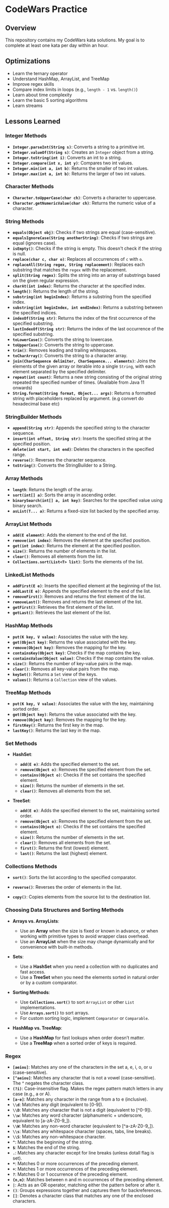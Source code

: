 # CodeWars Practice

## Overview
This repository contains my CodeWars kata solutions. My goal is to complete at least one kata per day within an hour.

## Optimizations
- Learn the ternary operator
- Understand HashMap, ArrayList, and TreeMap
- Improve regex skills
- Compare index limits in loops (e.g., `length - 1` vs. `length()`)
- Learn about time complexity
- Learn the basic 5 sorting algorithms
- Learn streams

## Lessons Learned




### Integer Methods
- **`Integer.parseInt(String s)`**: Converts a string to a primitive int.
- **`Integer.valueOf(String s)`**: Creates an `Integer` object from a string.
- **`Integer.toString(int i)`**: Converts an int to a string.
- **`Integer.compare(int x, int y)`**: Compares two int values.
- **`Integer.min(int a, int b)`**: Returns the smaller of two int values.
- **`Integer.max(int a, int b)`**: Returns the larger of two int values.

### Character Methods
- **`Character.toUpperCase(char ch)`**: Converts a character to uppercase.
- **`Character.getNumericValue(char ch)`**: Returns the numeric value of a character.


### String Methods

- **`equals(Object obj)`**: Checks if two strings are equal (case-sensitive).
- **`equalsIgnoreCase(String anotherString)`**: Checks if two strings are equal (ignores case).
- **`isEmpty()`**: Checks if the string is empty. This doesn't check if the string is null.
- **`replace(char c, char o)`**: Replaces all occurrences of `c` with `o`.
- **`replaceAll(String regex, String replacement)`**: Replaces each substring that matches the `regex` with the replacement.
- **`split(String regex)`**: Splits the string into an array of substrings based on the given regular expression.
- **`charAt(int index)`**: Returns the character at the specified index.
- **`length()`**: Returns the length of the string.
- **`substring(int beginIndex)`**: Returns a substring from the specified index.
- **`substring(int beginIndex, int endIndex)`**: Returns a substring between the specified indices.
- **`indexOf(String str)`**: Returns the index of the first occurrence of the specified substring.
- **`lastIndexOf(String str)`**: Returns the index of the last occurrence of the specified substring.
- **`toLowerCase()`**: Converts the string to lowercase.
- **`toUpperCase()`**: Converts the string to uppercase.
- **`trim()`**: Removes leading and trailing whitespaces.
- **`toCharArray()`**: Converts the string to a character array.
- **`join(CharSequence delimiter, CharSequence... elements)`**: Joins the elements of the given array or iterable into a single `String`, with each element separated by the specified delimiter.
- **`repeat(int count)`**: Returns a new string consisting of the original string repeated the specified number of times. (Available from Java 11 onwards)
- **`String.format(String format, Object... args)`**: Returns a formatted string with placeholders replaced by argument. (e.g convert do hexadecimal base etc)

### StringBuilder Methods
- **`append(String str)`**: Appends the specified string to the character sequence.
- **`insert(int offset, String str)`**: Inserts the specified string at the specified position.
- **`delete(int start, int end)`**: Deletes the characters in the specified range.
- **`reverse()`**: Reverses the character sequence.
- **`toString()`**: Converts the StringBuilder to a String.

### Array Methods
- **`length`**: Returns the length of the array.
- **`sort(int[] a)`**: Sorts the array in ascending order.
- **`binarySearch(int[] a, int key)`**: Searches for the specified value using binary search.
- **`asList(T... a)`**: Returns a fixed-size list backed by the specified array.

### ArrayList Methods
- **`add(E element)`**: Adds the element to the end of the list.
- **`remove(int index)`**: Removes the element at the specified position.
- **`get(int index)`**: Returns the element at the specified position.
- **`size()`**: Returns the number of elements in the list.
- **`clear()`**: Removes all elements from the list.
- **`Collections.sort(List<T> list)`**: Sorts the elements of the list.

### LinkedList Methods
- **`addFirst(E e)`**: Inserts the specified element at the beginning of the list.
- **`addLast(E e)`**: Appends the specified element to the end of the list.
- **`removeFirst()`**: Removes and returns the first element of the list.
- **`removeLast()`**: Removes and returns the last element of the list.
- **`getFirst()`**: Retrieves the first element of the list.
- **`getLast()`**: Retrieves the last element of the list.

### HashMap Methods
- **`put(K key, V value)`**: Associates the value with the key.
- **`get(Object key)`**: Returns the value associated with the key.
- **`remove(Object key)`**: Removes the mapping for the key.
- **`containsKey(Object key)`**: Checks if the map contains the key.
- **`containsValue(Object value)`**: Checks if the map contains the value.
- **`size()`**: Returns the number of key-value pairs in the map.
- **`clear()`**: Removes all key-value pairs from the map.
- **`keySet()`**: Returns a `Set` view of the keys.
- **`values()`**: Returns a `Collection` view of the values.

### TreeMap Methods
- **`put(K key, V value)`**: Associates the value with the key, maintaining sorted order.
- **`get(Object key)`**: Returns the value associated with the key.
- **`remove(Object key)`**: Removes the mapping for the key.
- **`firstKey()`**: Returns the first key in the map.
- **`lastKey()`**: Returns the last key in the map.

### Set Methods

- **HashSet**:
    - **`add(E e)`**: Adds the specified element to the set.
    - **`remove(Object o)`**: Removes the specified element from the set.
    - **`contains(Object o)`**: Checks if the set contains the specified element.
    - **`size()`**: Returns the number of elements in the set.
    - **`clear()`**: Removes all elements from the set.

- **TreeSet**:
    - **`add(E e)`**: Adds the specified element to the set, maintaining sorted order.
    - **`remove(Object o)`**: Removes the specified element from the set.
    - **`contains(Object o)`**: Checks if the set contains the specified element.
    - **`size()`**: Returns the number of elements in the set.
    - **`clear()`**: Removes all elements from the set.
    - **`first()`**: Returns the first (lowest) element.
    - **`last()`**: Returns the last (highest) element.



### Collections Methods

- **`sort()`**: Sorts the list according to the specified comparator.

- **`reverse()`**: Reverses the order of elements in the list.

- **`copy()`**: Copies elements from the source list to the destination list. 




### Choosing Data Structures and Sorting Methods

- **Arrays vs. ArrayLists**:
    - Use an **Array** when the size is fixed or known in advance, or when working with primitive types to avoid wrapper class overhead.
    - Use an **ArrayList** when the size may change dynamically and for convenience with built-in methods.

- **Sets**:
    - Use a **HashSet** when you need a collection with no duplicates and fast access.
    - Use a **TreeSet** when you need the elements sorted in natural order or by a custom comparator.

- **Sorting Methods**:
    - Use **`Collections.sort()`** to sort `ArrayList` or other `List` implementations.
    - Use **`Arrays.sort()`** to sort arrays.
    - For custom sorting logic, implement `Comparator` or `Comparable`.

- **HashMap vs. TreeMap**:
    - Use a **HashMap** for fast lookups when order doesn’t matter.
    - Use a **TreeMap** when a sorted order of keys is required.

### Regex
- **`[aeiou]`**: Matches any one of the characters in the set a, e, i, o, or u (case-sensitive).
- **`[^aeiou]`**: Matches any character that is not a vowel (case-sensitive). The ^ negates the character class.
- **`(?i)`**: Case-insensitive flag. Makes the regex pattern match letters in any case (e.g., a or A).
- **`[a-e]`**: Matches any character in the range from a to e (inclusive).
- **`\\d`**: Matches any digit (equivalent to [0-9]).
- **`\\D`**: Matches any character that is not a digit (equivalent to [^0-9]).
- **`\\w`**: Matches any word character (alphanumeric + underscore, equivalent to [a-zA-Z0-9_]).
- **`\\W`**: Matches any non-word character (equivalent to [^a-zA-Z0-9_]).
- **`\\s`**: Matches any whitespace character (spaces, tabs, line breaks).
- **`\\S`**: Matches any non-whitespace character.
- **`^`**: Matches the beginning of the string.
- **`$`**: Matches the end of the string.
- **`.`**: Matches any character except for line breaks (unless dotall flag is set).
- **`*`**: Matches 0 or more occurrences of the preceding element.
- **`+`**: Matches 1 or more occurrences of the preceding element.
- **`?`**: Matches 0 or 1 occurrence of the preceding element.
- **`{n,m}`**: Matches between n and m occurrences of the preceding element.
- **`|`**: Acts as an OR operator, matching either the pattern before or after it.
- **`()`**: Groups expressions together and captures them for backreferences.
- **`[]`**: Denotes a character class that matches any one of the enclosed characters.
